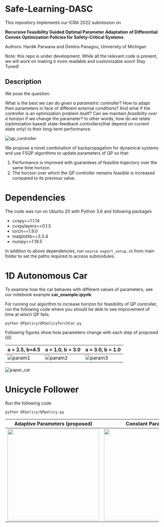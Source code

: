 # Safe-Learning-DASC

This repository implements our ICRA 2022 submission on 

**Recursive Feasibility Guided Optimal Parameter Adaptation of Differential Convex Optimization Policies for Safety-Critical Systems**

Authors: Hardik Parwana and Dimitra Panagou, University of Michigan

Note: this repo is under development. While all the relevant code is present, we will work on making it more readable and customizable soon! Stay Tuned!

## Description
We pose the question: 

What is the best we can do *given a parametric controller*? How to adapt their parameters in face of different external conditions? And what if the controller is an optimization problem itself? Can we maintain *feasibility over a horizon* if we change the parameter? In other words, how do we relate (optimization based) state-feedback controllers(that depend on current state only) to their long-term performance.

![qp_controller](https://user-images.githubusercontent.com/19849515/134256967-0d5b1f4b-aed0-45e7-9f2e-5376c2b713ca.png)


We propose a novel combination of backpropagation for dynamical systems and use FSQP algorithms to update parameters of QP so that:
1. Performance is improved with guarantees of feasible trajectory over the same time horizon.
2. The horizon over which the QP controller remains feasible is increased compared to its previous value.

# Dependencies
The code was run on Ubuntu 20 with Python 3.6 and following packages
- cvxpy==1.1.14
- cvxpylayers==0.1.5
- torch==1.9.0
- matplotlib==3.3.4
- numpy==1.19.5

In addition to above dependencies, run `source export_setup.sh` from main folder to set the paths required to access submodules.

# 1D Autonomous Car
To examine how the car behaves with different values of parameters, see our notebook example **car_example.ipynb**.

For running our algorithm to increase horizon for feasibility of QP controller, run the following code where you should be able to see improvement of time at which QP fails.
```
python QPpolicy/QPpolicyTorchCar.py 
```


Following figures show how parameters change with each step of proposed GD

| a = 2.5, b=4.5 | a = 1.0, b = 3.0 | a = 3.0, b = 1.0 |
| --------------| -------------------| -----------------|
| ![param1](https://user-images.githubusercontent.com/19849515/134238619-0b8f2729-0f02-479b-b744-f8030934fa20.gif) | ![param2](https://user-images.githubusercontent.com/19849515/134238621-7be16c78-0188-4bbe-94f7-988372a3eb84.gif) | ![param3](https://user-images.githubusercontent.com/19849515/134238629-f443d52b-5f0f-4861-ac36-2c0aa4046fa0.gif) |


![paper_car](https://user-images.githubusercontent.com/19849515/134240335-acbbbf98-9f4f-4da5-a198-accfb27d0a72.png)


# Unicycle Follower
Run the following code
```
python QPpolicy/QPpolicy.py
```


| Adaptive Parameters (proposed) | Constant Parameter | Reward Plot |
| -------- | -------- | ----------- |
| <img src="https://user-images.githubusercontent.com/19849515/134234311-9fc31797-b721-4457-9415-a7189ca9b247.gif" width="300" /> | <img src="https://user-images.githubusercontent.com/19849515/134234319-a9864ba6-277d-4ca4-a500-4597f596d805.gif" width="300"/> | <img src="https://user-images.githubusercontent.com/19849515/134234324-38a3c582-4c73-422b-8d56-bd31e0229648.gif" width="300"/> |

